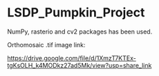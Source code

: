 # LSDP_Pumpkin_Project


NumPy, rasterio and cv2 packages has been used.


Orthomosaic .tif image link:

https://drive.google.com/file/d/1XmzT7KTEx-tgKsOLH_k4MODkz27ad5Mk/view?usp=share_link
